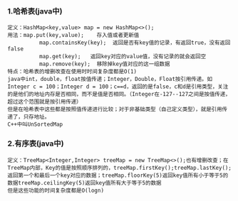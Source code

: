### 1.哈希表(java中)
	定义：HashMap<key,value> map = new HashMap<>();
	用法：map.put(key,value);    存入值或者更新值
	          map.containsKey(key);  返回是否有key值的记录，有返回true，没有返回false
	          map.get(key);   返回key对应的value值，没有记录的就会返回空
	          map.remove(key);  移除掉key值对应的这一组数据
	特点：哈希表的增删改查在使用时时间复杂度都是O(1)
	java中int，double，float按值传递；Integer，Double，Float按引用传递。如Integer c = 100；Integer d = 100；c==d，返回的是false，c和d是引用类型，关注的是他们的地址内存是否相同，而不是值是否相同。（Integer在-127--127之间是按值传递，超过这个范围就是按引用传递）
	但是在哈希表中这些都是按照值传递进行比较；对于非基础类型（自己定义类型），就是引用传递了，只存地址。
	C++中叫UnSortedMap
### 2.有序表(java中)
	定义：TreeMap<Integer,Integer> treeMap = new TreeMap<>();也有增删改查；在TreeMap内部，Key的值是按照顺序排列的，treeMap.firstKey();treeMap.lastKey();返回第一个和最后一个key对应的数据；treeMap.floorKey(5)返回key值所有小于等于5的数据treeMap.ceilingKey(5)返回key值所有大于等于5的数据
	但是这些功能的时间复杂度都是O(logn)